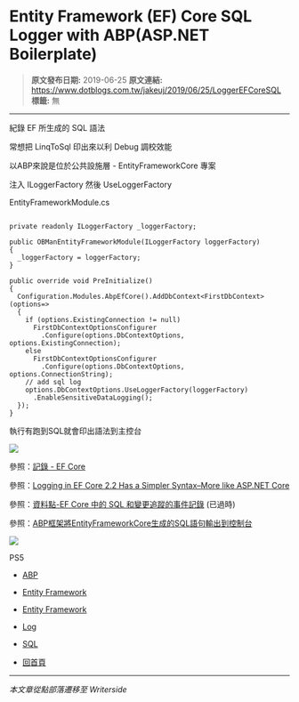# Entity Framework (EF) Core SQL Logger with ABP(ASP.NET Boilerplate)

> **原文發布日期:** 2019-06-25
> **原文連結:** https://www.dotblogs.com.tw/jakeuj/2019/06/25/LoggerEFCoreSQL
> **標籤:** 無

---

紀錄 EF 所生成的 SQL 語法

常想把 LinqToSql 印出來以利 Debug 調校效能

以ABP來說是位於公共設施層 - EntityFrameworkCore 專案

注入 ILoggerFactory 然後 UseLoggerFactory

EntityFrameworkModule.cs

```

private readonly ILoggerFactory _loggerFactory;

public OBManEntityFrameworkModule(ILoggerFactory loggerFactory)
{
  _loggerFactory = loggerFactory;
}

public override void PreInitialize()
{
  Configuration.Modules.AbpEfCore().AddDbContext<FirstDbContext>(options=>
  {
    if (options.ExistingConnection != null)
      FirstDbContextOptionsConfigurer
        .Configure(options.DbContextOptions, options.ExistingConnection);
    else
      FirstDbContextOptionsConfigurer
        .Configure(options.DbContextOptions, options.ConnectionString);
    // add sql log
    options.DbContextOptions.UseLoggerFactory(loggerFactory)
      .EnableSensitiveDataLogging();
  });
}
```

執行有跑到SQL就會印出語法到主控台

![](https://dotblogsfile.blob.core.windows.net/user/jakeuj/31e8dfca-f94c-492d-a93c-f7c51f72660f/1561394166_29885.png)

參照：[記錄 - EF Core](https://docs.microsoft.com/zh-tw/ef/core/miscellaneous/logging#other-applications​)

參照：[Logging in EF Core 2.2 Has a Simpler Syntax–More like ASP.NET Core](http://thedatafarm.com/data-access/logging-in-ef-core-2-2-has-a-simpler-syntax-more-like-asp-net-core/)

參照：[資料點-EF Core 中的 SQL 和變更追蹤的事件記錄](http://​https://msdn.microsoft.com/zh-tw/magazine/mt830355.aspx) (已過時)

參照：[ABP框架將EntityFrameworkCore生成的SQL語句輸出到控制台](https://www.cnblogs.com/WNpursue/p/ABP-USE-UseLoggerFactory-ILoggerFactory.html)

![](https://card.psnprofiles.com/1/jakeuj.png)

PS5

* [ABP](/jakeuj/Tags?qq=ABP)
* [Entity Framework](/jakeuj/Tags?qq=Entity%20Framework)
* [Entity Framework](/jakeuj/Tags?qq=Entity%20Framework)
* [Log](/jakeuj/Tags?qq=Log)
* [SQL](/jakeuj/Tags?qq=SQL)

* [回首頁](/jakeuj)

---

*本文章從點部落遷移至 Writerside*
